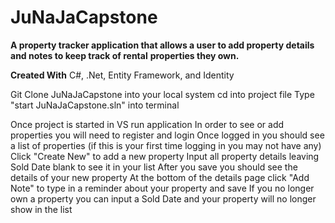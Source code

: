 # JuNaJaCapstone

**A property tracker application that allows a user to add property details and notes to keep track of rental**
**properties they own.**


**Created With**
C#, .Net, Entity Framework, and Identity 

Git Clone JuNaJaCapstone into your local system
cd into project file
Type "start JuNaJaCapstone.sln" into terminal

Once project is started in VS run application
In order to see or add properties you will need to register and login
Once logged in you should see a list of properties (if this is your first time logging in you may not have any)
Click "Create New" to add a new property
Input all property details leaving Sold Date blank to see it in your list
After you save you should see the details of your new property
At the bottom of the details page click "Add Note" to type in a reminder about your property and save
If you no longer own a property you can input a Sold Date and your property will no longer show in the list


